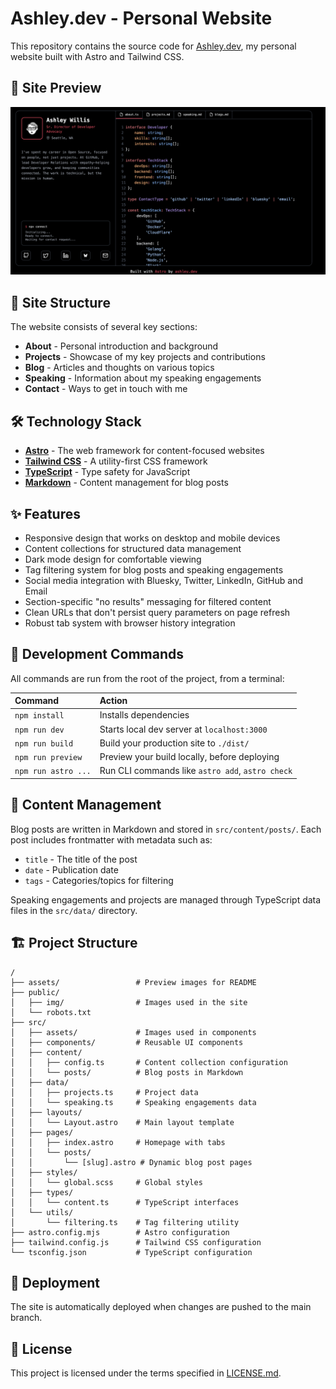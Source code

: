 # Ashley.dev - Personal Website

This repository contains the source code for [Ashley.dev](https://ashley.dev), my personal website built with Astro and Tailwind CSS.

## 📸 Site Preview

![About Page Preview](assets/preview-about.png)

## 🚀 Site Structure

The website consists of several key sections:
- **About** - Personal introduction and background
- **Projects** - Showcase of my key projects and contributions
- **Blog** - Articles and thoughts on various topics
- **Speaking** - Information about my speaking engagements
- **Contact** - Ways to get in touch with me

## 🛠️ Technology Stack

- **[Astro](https://astro.build/)** - The web framework for content-focused websites
- **[Tailwind CSS](https://tailwindcss.com/)** - A utility-first CSS framework
- **[TypeScript](https://www.typescriptlang.org/)** - Type safety for JavaScript
- **[Markdown](https://www.markdownguide.org/)** - Content management for blog posts

## ✨ Features

- Responsive design that works on desktop and mobile devices
- Content collections for structured data management
- Dark mode design for comfortable viewing
- Tag filtering system for blog posts and speaking engagements
- Social media integration with Bluesky, Twitter, LinkedIn, GitHub and Email
- Section-specific "no results" messaging for filtered content
- Clean URLs that don't persist query parameters on page refresh
- Robust tab system with browser history integration

## 🧞 Development Commands

All commands are run from the root of the project, from a terminal:

| Command                   | Action                                           |
| :------------------------ | :----------------------------------------------- |
| `npm install`             | Installs dependencies                            |
| `npm run dev`             | Starts local dev server at `localhost:3000`      |
| `npm run build`           | Build your production site to `./dist/`          |
| `npm run preview`         | Preview your build locally, before deploying     |
| `npm run astro ...`       | Run CLI commands like `astro add`, `astro check` |

## 📝 Content Management

Blog posts are written in Markdown and stored in `src/content/posts/`. Each post includes frontmatter with metadata such as:
- `title` - The title of the post
- `date` - Publication date
- `tags` - Categories/topics for filtering

Speaking engagements and projects are managed through TypeScript data files in the `src/data/` directory.

## 🏗️ Project Structure

```
/
├── assets/                 # Preview images for README
├── public/
│   ├── img/                # Images used in the site
│   └── robots.txt
├── src/
│   ├── assets/             # Images used in components
│   ├── components/         # Reusable UI components
│   ├── content/
│   │   ├── config.ts       # Content collection configuration
│   │   └── posts/          # Blog posts in Markdown
│   ├── data/
│   │   ├── projects.ts     # Project data
│   │   └── speaking.ts     # Speaking engagements data
│   ├── layouts/
│   │   └── Layout.astro    # Main layout template
│   ├── pages/
│   │   ├── index.astro     # Homepage with tabs
│   │   └── posts/
│   │       └── [slug].astro # Dynamic blog post pages
│   ├── styles/
│   │   └── global.scss     # Global styles
│   ├── types/
│   │   └── content.ts      # TypeScript interfaces
│   └── utils/
│       └── filtering.ts    # Tag filtering utility
├── astro.config.mjs        # Astro configuration
├── tailwind.config.js      # Tailwind CSS configuration
└── tsconfig.json           # TypeScript configuration
```

## 🔄 Deployment

The site is automatically deployed when changes are pushed to the main branch.

## 📄 License

This project is licensed under the terms specified in [LICENSE.md](LICENSE.md).
